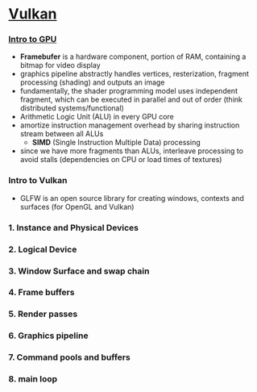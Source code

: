 # [Vulkan](https://vulkan-tutorial.com)

### [Intro to GPU](https://www.cs.cmu.edu/afs/cs/academic/class/15462-f11/www/lec_slides/lec19.pdf)
- **Framebufer** is a hardware component, portion of RAM, containing a bitmap for video display
- graphics pipeline abstractly handles vertices, resterization, fragment processing (shading) and outputs an image
- fundamentally, the shader programming model uses independent fragment, which can be executed in parallel and out of order (think distributed systems/functional)
- Arithmetic Logic Unit (ALU) in every GPU core
- amortize instruction management overhead by sharing instruction stream between all ALUs
  - **SIMD** (Single Instruction Multiple Data) processing
- since we have more fragments than ALUs, interleave processing to avoid stalls (dependencies on CPU or load times of textures)

### Intro to Vulkan
- GLFW is an open source library for creating windows, contexts and surfaces (for OpenGL and Vulkan)

### 1. Instance and Physical Devices

### 2. Logical Device

### 3. Window Surface and swap chain

### 4. Frame buffers

### 5. Render passes

### 6. Graphics pipeline

### 7. Command pools and buffers

### 8. main loop
